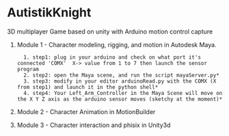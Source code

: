 # AutistikKnight
3D multiplayer Game based on unity with Arduino motion control capture

1. Module 1 - Character modeling, rigging, and motion in Autodesk Maya.

         1. step1: plug in your arduino and check on what port it's connected 'COMX'  X-> value from 1 to 7 then launch the sensor program
         2. step2: open the Maya scene, and run the script mayaServer.py*
         3. step3: modify in your editor arduinoRead.py with the COMX (X from step1) and launch it in the python shell*
         4. step4: Your Left_Arm_Controller in the Maya Scene will move on the X Y Z axis as the arduino sensor moves (sketchy at the moment)*

2. Module 2 - Character Animation in MotionBuilder 

3. Module 3 - Character interaction and phisix in Unity3d

